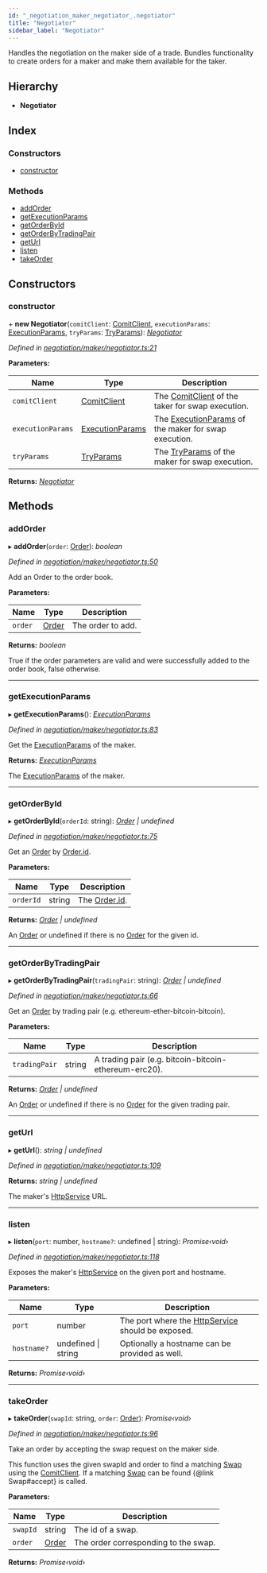 ```yaml
---
id: "_negotiation_maker_negotiator_.negotiator"
title: "Negotiator"
sidebar_label: "Negotiator"
---
```


Handles the negotiation on the maker side of a trade.
Bundles functionality to create orders for a maker and make them available for the taker.

## Hierarchy

* **Negotiator**

## Index

### Constructors

* [constructor](_negotiation_maker_negotiator_.negotiator.md#constructor)

### Methods

* [addOrder](_negotiation_maker_negotiator_.negotiator.md#addorder)
* [getExecutionParams](_negotiation_maker_negotiator_.negotiator.md#getexecutionparams)
* [getOrderById](_negotiation_maker_negotiator_.negotiator.md#getorderbyid)
* [getOrderByTradingPair](_negotiation_maker_negotiator_.negotiator.md#getorderbytradingpair)
* [getUrl](_negotiation_maker_negotiator_.negotiator.md#geturl)
* [listen](_negotiation_maker_negotiator_.negotiator.md#listen)
* [takeOrder](_negotiation_maker_negotiator_.negotiator.md#takeorder)

## Constructors

###  constructor

\+ **new Negotiator**(`comitClient`: [ComitClient](_comit_client_.comitclient.md), `executionParams`: [ExecutionParams](../interfaces/_negotiation_execution_params_.executionparams.md), `tryParams`: [TryParams](../interfaces/_util_timeout_promise_.tryparams.md)): *[Negotiator](_negotiation_maker_negotiator_.negotiator.md)*

*Defined in [negotiation/maker/negotiator.ts:21](https://github.com/comit-network/comit-js-sdk/blob/701099a/src/negotiation/maker/negotiator.ts#L21)*

**Parameters:**

Name | Type | Description |
------ | ------ | ------ |
`comitClient` | [ComitClient](_comit_client_.comitclient.md) | The [ComitClient](_comit_client_.comitclient.md) of the taker for swap execution. |
`executionParams` | [ExecutionParams](../interfaces/_negotiation_execution_params_.executionparams.md) | The [ExecutionParams](../interfaces/_negotiation_execution_params_.executionparams.md) of the maker for swap execution. |
`tryParams` | [TryParams](../interfaces/_util_timeout_promise_.tryparams.md) | The [TryParams](../interfaces/_util_timeout_promise_.tryparams.md) of the maker for swap execution.  |

**Returns:** *[Negotiator](_negotiation_maker_negotiator_.negotiator.md)*

## Methods

###  addOrder

▸ **addOrder**(`order`: [Order](../interfaces/_negotiation_order_.order.md)): *boolean*

*Defined in [negotiation/maker/negotiator.ts:50](https://github.com/comit-network/comit-js-sdk/blob/701099a/src/negotiation/maker/negotiator.ts#L50)*

Add an Order to the order book.

**Parameters:**

Name | Type | Description |
------ | ------ | ------ |
`order` | [Order](../interfaces/_negotiation_order_.order.md) | The order to add.  |

**Returns:** *boolean*

True if the order parameters are valid and were successfully added to the order book, false otherwise.

___

###  getExecutionParams

▸ **getExecutionParams**(): *[ExecutionParams](../interfaces/_negotiation_execution_params_.executionparams.md)*

*Defined in [negotiation/maker/negotiator.ts:83](https://github.com/comit-network/comit-js-sdk/blob/701099a/src/negotiation/maker/negotiator.ts#L83)*

Get the [ExecutionParams](../interfaces/_negotiation_execution_params_.executionparams.md) of the maker.

**Returns:** *[ExecutionParams](../interfaces/_negotiation_execution_params_.executionparams.md)*

The [ExecutionParams](../interfaces/_negotiation_execution_params_.executionparams.md) of the maker.

___

###  getOrderById

▸ **getOrderById**(`orderId`: string): *[Order](../interfaces/_negotiation_order_.order.md) | undefined*

*Defined in [negotiation/maker/negotiator.ts:75](https://github.com/comit-network/comit-js-sdk/blob/701099a/src/negotiation/maker/negotiator.ts#L75)*

Get an [Order](../interfaces/_negotiation_order_.order.md) by [Order.id](../interfaces/_negotiation_order_.order.md#id).

**Parameters:**

Name | Type | Description |
------ | ------ | ------ |
`orderId` | string | The [Order.id](../interfaces/_negotiation_order_.order.md#id). |

**Returns:** *[Order](../interfaces/_negotiation_order_.order.md) | undefined*

An [Order](../interfaces/_negotiation_order_.order.md) or undefined if there is no [Order](../interfaces/_negotiation_order_.order.md) for the given id.

___

###  getOrderByTradingPair

▸ **getOrderByTradingPair**(`tradingPair`: string): *[Order](../interfaces/_negotiation_order_.order.md) | undefined*

*Defined in [negotiation/maker/negotiator.ts:66](https://github.com/comit-network/comit-js-sdk/blob/701099a/src/negotiation/maker/negotiator.ts#L66)*

Get an [Order](../interfaces/_negotiation_order_.order.md) by trading pair (e.g. ethereum-ether-bitcoin-bitcoin).

**Parameters:**

Name | Type | Description |
------ | ------ | ------ |
`tradingPair` | string | A trading pair (e.g. bitcoin-bitcoin-ethereum-erc20). |

**Returns:** *[Order](../interfaces/_negotiation_order_.order.md) | undefined*

An [Order](../interfaces/_negotiation_order_.order.md) or undefined if there is no [Order](../interfaces/_negotiation_order_.order.md) for the given trading pair.

___

###  getUrl

▸ **getUrl**(): *string | undefined*

*Defined in [negotiation/maker/negotiator.ts:109](https://github.com/comit-network/comit-js-sdk/blob/701099a/src/negotiation/maker/negotiator.ts#L109)*

**Returns:** *string | undefined*

The maker's [HttpService](_negotiation_maker_negotiator_.httpservice.md) URL.

___

###  listen

▸ **listen**(`port`: number, `hostname?`: undefined | string): *Promise‹void›*

*Defined in [negotiation/maker/negotiator.ts:118](https://github.com/comit-network/comit-js-sdk/blob/701099a/src/negotiation/maker/negotiator.ts#L118)*

Exposes the maker's [HttpService](_negotiation_maker_negotiator_.httpservice.md) on the given port and hostname.

**Parameters:**

Name | Type | Description |
------ | ------ | ------ |
`port` | number | The port where the [HttpService](_negotiation_maker_negotiator_.httpservice.md) should be exposed. |
`hostname?` | undefined &#124; string | Optionally a hostname can be provided as well.  |

**Returns:** *Promise‹void›*

___

###  takeOrder

▸ **takeOrder**(`swapId`: string, `order`: [Order](../interfaces/_negotiation_order_.order.md)): *Promise‹void›*

*Defined in [negotiation/maker/negotiator.ts:96](https://github.com/comit-network/comit-js-sdk/blob/701099a/src/negotiation/maker/negotiator.ts#L96)*

Take an order by accepting the swap request on the maker side.

This function uses the given swapId and order to find a matching [Swap](_swap_.swap.md) using the [ComitClient](_comit_client_.comitclient.md).
If a matching [Swap](_swap_.swap.md) can be found {@link Swap#accept} is called.

**Parameters:**

Name | Type | Description |
------ | ------ | ------ |
`swapId` | string | The id of a swap. |
`order` | [Order](../interfaces/_negotiation_order_.order.md) | The order corresponding to the swap.  |

**Returns:** *Promise‹void›*
